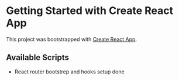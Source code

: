 # Getting Started with Create React App

This project was bootstrapped with [Create React App](https://github.com/facebook/create-react-app).

## Available Scripts

* React router bootstrep and hooks setup done
